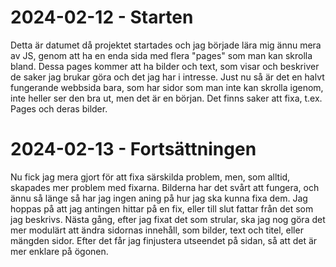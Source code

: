 # 2024-02-12 - Starten
Detta är datumet då projektet startades och jag började lära mig ännu mera av JS, genom att ha en enda sida med flera "pages" som man kan skrolla bland. Dessa pages kommer att ha bilder och text, som visar och beskriver de saker jag brukar göra och det jag har i intresse. Just nu så är det en halvt fungerande webbsida bara, som har sidor som man inte kan skrolla igenom, inte heller ser den bra ut, men det är en början. Det finns saker att fixa, t.ex. Pages och deras bilder.

# 2024-02-13 - Fortsättningen
Nu fick jag mera gjort för att fixa särskilda problem, men, som alltid, skapades mer problem med fixarna. Bilderna har det svårt att fungera, och ännu så länge så har jag ingen aning på hur jag ska kunna fixa dem. Jag hoppas på att jag antingen hittar på en fix, eller till slut fattar från det som jag beskrivs. Nästa gång, efter jag fixat det som strular, ska jag nog göra det mer modulärt att ändra sidornas innehåll, som bilder, text och titel, eller mängden sidor. Efter det får jag finjustera utseendet på sidan, så att det är mer enklare på ögonen.
